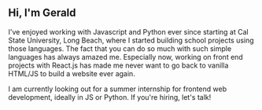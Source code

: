 ## Hi, I'm Gerald

I've enjoyed working with Javascript and Python ever since starting at Cal State University, Long Beach, where I started building school projects using those languages. The fact that you can do so much with such simple languages has always amazed me. Especially now, working on front end projects with React.js has made me never want to go back to vanilla HTML/JS to build a website ever again.

I am currently looking out for a summer internship for frontend web development, ideally in JS or Python. If you're hiring, let's talk!

<!--
**geralddhill/geralddhill** is a ✨ _special_ ✨ repository because its `README.md` (this file) appears on your GitHub profile.

Here are some ideas to get you started:

- 🔭 I’m currently working on ...
- 🌱 I’m currently learning ...
- 👯 I’m looking to collaborate on ...
- 🤔 I’m looking for help with ...
- 💬 Ask me about ...
- 📫 How to reach me: ...
- 😄 Pronouns: ...
- ⚡ Fun fact: ...
-->

